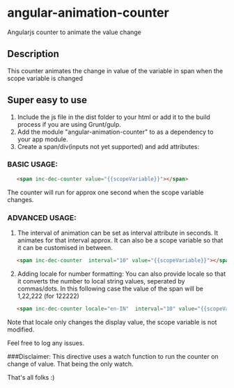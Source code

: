 # angular-animation-counter
Angularjs counter to animate the value change

## Description
This counter animates the change in value of the variable in span when the scope variable is changed

## Super easy to use
1. Include the js file in the dist folder to your html or add it to the build process if you are using Grunt/gulp.
2. Add the module "angular-animation-counter" to as a dependency to your app module.
3. Create a span/div(inputs not yet supported) and add attributes:

### BASIC USAGE:
```html
   <span inc-dec-counter value="{{scopeVariable}}"></span>
```
The counter will run for approx one second when the scope variable changes.

### ADVANCED USAGE:
1. The interval of animation can be set as interval attribute in seconds. It animates for that interval approx. It can also be a scope variable so that it can be customised in between.
```html
   <span inc-dec-counter  interval="10" value="{{scopeVariable}}"></span>
```
2. Adding locale for number formatting:
You can also provide locale so that it converts the number to local string values, seperated by commas/dots. In this following case the value of the span will be 1,22,222 (for 122222)
```html
   <span inc-dec-counter locale="en-IN"  interval="10" value="{{scopeVariable}}"></span>
```
Note that locale only changes the display value, the scope variable is not modified.

Feel free to log any issues.

###Disclaimer:
This directive uses a watch function to run the counter on change of value.
That being the only watch.

That's all folks :)
